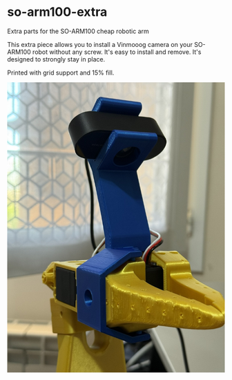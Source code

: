 # so-arm100-extra
Extra parts for the SO-ARM100 cheap robotic arm

This extra piece allows you to install a Vinmooog camera on your SO-ARM100 robot without any screw. It's easy to install and remove. It's designed to strongly stay in place.

Printed with grid support and 15% fill.

![Camera Holder](media/holder.jpg)
